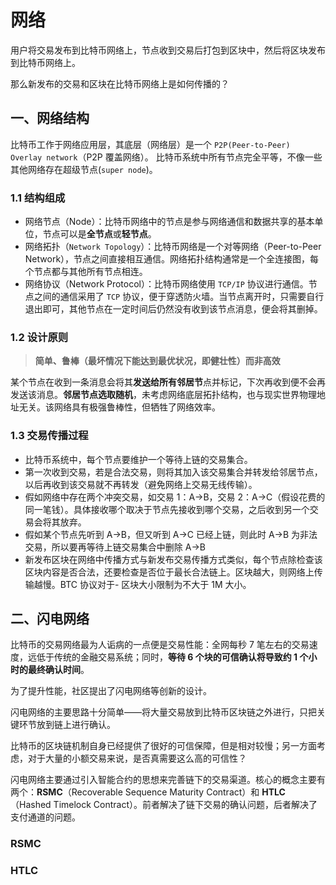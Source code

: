 # 网络


用户将交易发布到比特币网络上，节点收到交易后打包到区块中，然后将区块发布到比特币网络上。 
 
那么新发布的交易和区块在比特币网络上是如何传播的？


## 一、网络结构

比特币工作于网络应用层，其底层（网络层）是一个 `P2P(Peer-to-Peer) Overlay network`（P2P 覆盖网络）。  比特币系统中所有节点完全平等，不像一些其他网络存在超级节点(`super node`)。

### 1.1 结构组成

- 网络节点（Node）：比特币网络中的节点是参与网络通信和数据共享的基本单位，节点可以是**全节点**或**轻节点**。
- 网络拓扑（`Network Topology`）：比特币网络是一个对等网络（Peer-to-Peer Network），节点之间直接相互通信。网络拓扑结构通常是一个全连接图，每个节点都与其他所有节点相连。
- 网络协议（Network Protocol）：比特币网络使用 `TCP/IP` 协议进行通信。节点之间的通信采用了 `TCP` 协议，便于穿透防火墙。当节点离开时，只需要自行退出即可，其他节点在一定时间后仍然没有收到该节点消息，便会将其删掉。

### 1.2 设计原则

> **简单、鲁棒（最坏情况下能达到最优状况，即健壮性）而非高效**

某个节点在收到一条消息会将其**发送给所有邻居节**点并标记，下次再收到便不会再发送该消息。**邻居节点选取随机**，未考虑网络底层拓扑结构，也与现实世界物理地址无关。该网络具有极强鲁棒性，但牺牲了网络效率。

### 1.3 交易传播过程

- 比特币系统中，每个节点要维护一个等待上链的交易集合。
- 第一次收到交易，若是合法交易，则将其加入该交易集合并转发给邻居节点，以后再收到该交易就不再转发（避免网络上交易无线传输）。
- 假如网络中存在两个冲突交易，如交易 1：A->B，交易 2：A->C（假设花费的同一笔钱）。具体接收哪个取决于节点先接收到哪个交易，之后收到另一个交易会将其放弃。
- 假如某个节点先听到 A->B，但又听到 A->C 已经上链，则此时 A->B 为非法交易，所以要再等待上链交易集合中删除 A->B
- 新发布区块在网络中传播方式与新发布交易传播方式类似，每个节点除检查该区块内容是否合法，还要检查是否位于最长合法链上。区块越大，则网络上传输越慢。BTC 协议对于- 区块大小限制为不大于 1M 大小。

## 二、闪电网络
比特币的交易网络最为人诟病的一点便是交易性能：全网每秒 7 笔左右的交易速度，远低于传统的金融交易系统；同时，**等待 6 个块的可信确认将导致约 1 个小时的最终确认时间**。

为了提升性能，社区提出了闪电网络等创新的设计。


闪电网络的主要思路十分简单——将大量交易放到比特币区块链之外进行，只把关键环节放到链上进行确认。


比特币的区块链机制自身已经提供了很好的可信保障，但是相对较慢；另一方面考虑，对于大量的小额交易来说，是否真需要这么高的可信性？

闪电网络主要通过引入智能合约的思想来完善链下的交易渠道。核心的概念主要有两个：**RSMC**（Recoverable Sequence Maturity Contract）和 **HTLC**（Hashed Timelock Contract）。前者解决了链下交易的确认问题，后者解决了支付通道的问题。


### RSMC


### HTLC